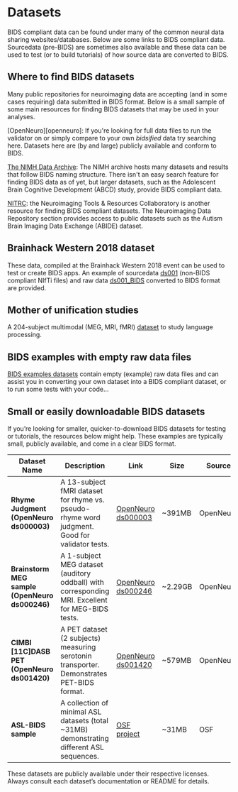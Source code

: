 # Datasets
BIDS compliant data can be found under many of the common neural data sharing
websites/databases. Below are some links to BIDS compliant data. Sourcedata (pre-BIDS)
are sometimes also available and these data can be used to test (or to build tutorials)
of how source data are converted to BIDS.

## Where to find BIDS datasets
Many public repositories for neuroimaging data are accepting (and in some cases requiring)
data submitted in BIDS format. Below is a small sample of some main resources for finding
BIDS datasets that may be used in your analyses.

[OpenNeuro][openneuro]:
If you're looking for full data files to run the validator on or simply compare to your
own _bidsified_ data try searching here. Datasets here are (by and large) publicly available and conform to BIDS.

[The NIMH Data Archive](https://nda.nih.gov/): The NIMH archive hosts many datasets and results
that follow BIDS naming structure. There isn't an easy search feature for finding BIDS data as of
yet, but larger datasets, such as the Adolescent Brain Cognitive Development (ABCD) study, provide
BIDS compliant data.

[NITRC](https://www.nitrc.org/xnat/index.php): the Neuroimaging Tools & Resources Collaboratory is another
resource for finding BIDS compliant datasets. The Neuroimaging Data Repository section provides
access to public datasets such as the Autism Brain Imaging Data Exchange (ABIDE) dataset.

## Brainhack Western 2018 dataset
These data, compiled at the Brainhack Western 2018 event can be used to test or create BIDS
apps. An example of sourcedata
[ds001](https://drive.google.com/drive/folders/15GiGHqit0gFFblOUuL2hSoWEJVw6q1M5)
(non-BIDS compliant NIfTi files) and raw data
[ds001_BIDS](https://drive.google.com/drive/folders/1A3TbarHbtXqx7FfW0UbWWuY1GflF3630) converted
to BIDS format are provided.

## Mother of unification studies

A 204-subject multimodal (MEG, MRI, fMRI) [dataset](https://doi.org/10.34973/37n0-yc51) to study language processing.

## BIDS examples with empty raw data files

[BIDS examples datasets](./examples.md) contain empty (example) raw data files
and can assist you in converting your own dataset into a BIDS compliant dataset,
or to run some tests with your code...

## Small or easily downloadable BIDS datasets

If you’re looking for smaller, quicker-to-download BIDS datasets for testing or tutorials, the resources below might help. These examples are typically small, publicly available, and come in a clear BIDS format.

| Dataset Name                                                | Description                                                                                     | Link                                                       | Size    | Source     |
| ----------------------------------------------------------- | ------------------------------------------------------------------------------------------------| ---------------------------------------------------------- | --------| ---------- |
| **Rhyme Judgment (OpenNeuro ds000003)**                    | A 13-subject fMRI dataset for rhyme vs. pseudo-rhyme word judgment. Good for validator tests.   | [OpenNeuro ds000003](https://openneuro.org/datasets/ds000003)  | ~391MB  | OpenNeuro  |
| **Brainstorm MEG sample (OpenNeuro ds000246)**             | A 1-subject MEG dataset (auditory oddball) with corresponding MRI. Excellent for MEG-BIDS tests.| [OpenNeuro ds000246](https://openneuro.org/datasets/ds000246)  | ~2.29GB  | OpenNeuro  |
| **CIMBI [11C]DASB PET (OpenNeuro ds001420)**               | A PET dataset (2 subjects) measuring serotonin transporter. Demonstrates PET-BIDS format. | [OpenNeuro ds001420](https://openneuro.org/datasets/ds001420)  | ~579MB  | OpenNeuro  |
| **ASL-BIDS sample**                                        | A collection of minimal ASL datasets (total ~31MB) demonstrating different ASL sequences.       | [OSF project](https://osf.io/3npsa/)                      | ~31MB   | OSF        |

These datasets are publicly available under their respective licenses. Always consult each dataset’s documentation or README for details.
